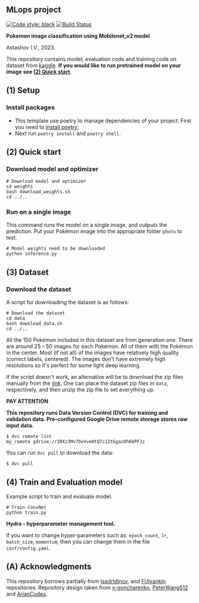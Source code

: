 ## MLops project

[![Code style: black](https://img.shields.io/badge/code%20style-black-000000.svg)](https://github.com/psf/black)
[![Build Status](https://github.com/igorastashov/MLops-project/actions/workflows/checks.yml/badge.svg)](https://github.com/igorastashov/MLops-project/actions/workflows/checks.yml)

**Pokemon image classification using Mobilenet_v2 model**

Astashov I.V., 2023.

This repository contains model, evaluation code and training code on dataset
from [kaggle](https://www.kaggle.com/datasets/lantian773030/pokemonclassification).
**If you would like to run pretrained model on your image see [(2) Quick start](https://github.com/igorastashov/MLops-project#2-quick-start)**.

## (1) Setup

### Install packages

- This template use poetry to manage dependencies of your project.
  First you need to [install poetry](https://python-poetry.org/docs/#installing-with-pipx);
- Next run `poetry install` and `poetry shell`.

## (2) Quick start

### Download model and optimizer

```
# Download model and optimizer
cd weights
bash download_weights.sh
cd ../..
```

### Run on a single image

This command runs the model on a single image, and outputs the prediction.
Put your Pokémon image into the appropriate folder `photo` to test.

```
# Model weights need to be downloaded
python inference.py
```

## (3) Dataset

### Download the dataset

A script for downloading the dataset is as follows:

```
# Download the dataset
cd data
bash download_data.sh
cd ../..
```

All the 150 Pokémon included in this dataset are from generation one.
There are around 25 - 50 images for each Pokémon.
All of them with the Pokémon in the center.
Most (if not all) of the images have relatively high quality (correct labels, centered).
The images don't have extremely high resolutions so it's perfect for some light deep learning.

If the script doesn't work, an alternative will be to download the zip files manually
from the [link](https://www.kaggle.com/datasets/lantian773030/pokemonclassification/download?datasetVersionNumber=1).
One can place the dataset zip files in `data`, respectively, and then unzip the zip file to set everything up.

**PAY ATTENTION**

**This repository runs Data Version Control (DVC) for training and validation data.
Pre-configured Google Drive remote storage stores raw input data.**

```console
$ dvc remote list
my_remote gdrive://1RXz3Mv7OxVveHtQ7c1ZtGgazDh6bPFJz
```

You can run `dvc pull` to download the data:

```console
$ dvc pull
```

## (4) Train and Evaluation model

Example script to train and evaluate model.

```
# Train ConvNet
python train.py
```

**Hydra - hyperparameter management tool.**

If you want to change hyper-parameters such as: `epoch_count`, `lr`, `batch_size`, `momentum`,
then you can change them in the file `conf/config.yaml`.

## (A) Acknowledgments

This repository borrows partially from [Isadrtdinov](https://github.com/isadrtdinov/intro-to-dl-hse/blob/2022-2023/seminars/201/seminar_04.ipynb), and [FUlyankin](https://github.com/FUlyankin/deep_learning_pytorch/tree/main/week08_fine_tuning) repositories.
Repository design taken from [v-goncharenko](https://github.com/v-goncharenko/data-science-template), [PeterWang512](https://github.com/PeterWang512/CNNDetection) and [ArjanCodes](https://github.com/ArjanCodes/2021-config).
